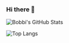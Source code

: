 ### Hi there 👋

![Bobbi's GitHub Stats](https://github-readme-stats.vercel.app/api?username=bobbicodes&count_private=true&show_icons=true)

![Top Langs](https://github-readme-stats.vercel.app/api/top-langs/?username=bobbicodes&hide=html,c%2B%2B,makefile,dockerfile,perl,emacs%20lisp,css&layout=compact&count_private=true&bg_color=FFB6C1)
